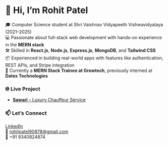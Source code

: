 # 👋 Hi, I’m Rohit Patel

🎓 Computer Science student at Shri Vaishnav Vidyapeeth Vishwavidyalaya (2021–2025)  
💻 Passionate about full-stack web development with hands-on experience in the **MERN stack**  
🛠️ Skilled in **React.js**, **Node.js**, **Express.js**, **MongoDB**, and **Tailwind CSS**  
📦 Experienced in building real-world apps with features like authentication, REST APIs, and Stripe integration  
🚀 Currently a **MERN Stack Trainee at Growtech**, previously interned at **Datex Technologies**  

### 🌐 Live Project
- [**Sawari** – Luxury Chauffeur Service](https://sawariii.netlify.app)

### 📫 Let’s Connect
[LinkedIn](https://www.linkedin.com/in/rohit-patel-me/)  
📧 rohitpatel90878@gmail.com  
📱 +91 9340824874
